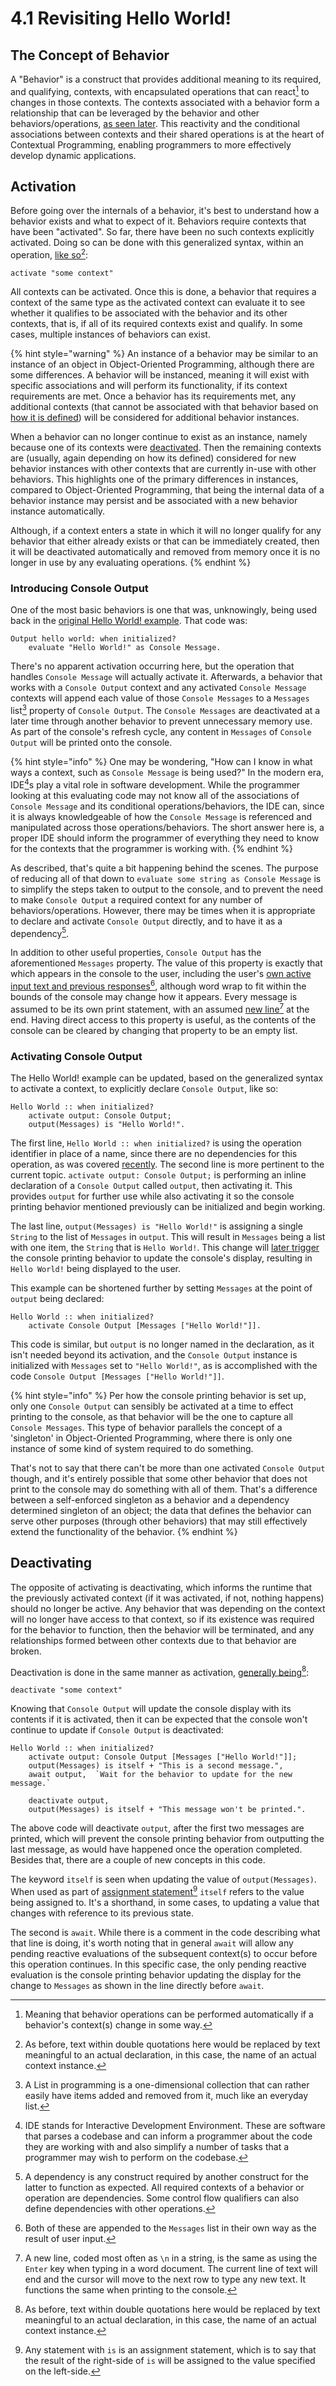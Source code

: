 # 4.1  Revisiting Hello World!

## The Concept of Behavior

A "Behavior" is a construct that provides additional meaning to its required, and qualifying, contexts, with encapsulated operations that can react[^1] to changes in those contexts. The contexts associated with a behavior form a relationship that can be leveraged by the behavior and other behaviors/operations, [as seen later](../chapter-5-evaluating-through-compositions/5.1-composing-contexts.md). This reactivity and the conditional associations between contexts and their shared operations is at the heart of Contextual Programming, enabling programmers to more effectively develop dynamic applications.



## Activation

Before going over the internals of a behavior, it's best to understand how a behavior exists and what to expect of it. Behaviors require contexts that have been "activated". So far, there have been no such contexts explicitly activated. Doing so can be done with this generalized syntax, within an operation, [like so](#user-content-fn-2)[^2]:

```
activate "some context"
```

All contexts can be activated. Once this is done, a behavior that requires a context of the same type as the activated context can evaluate it to see whether it qualifies to be associated with the behavior and its other contexts, that is, if all of its required contexts exist and qualify. In some cases, multiple instances of behaviors can exist.

{% hint style="warning" %}
An instance of a behavior may be similar to an instance of an object in Object-Oriented Programming, although there are some differences. A behavior will be instanced, meaning it will exist with specific associations and will perform its functionality, if its context requirements are met. Once a behavior has its requirements met, any additional contexts (that cannot be associated with that behavior based on [how it is defined](4.4-expanding-purpose.md)) will be considered for additional behavior instances.

When a behavior can no longer continue to exist as an instance, namely because one of its contexts were [deactivated](4.1-revisiting-hello-world.md#deregistering). Then the remaining contexts are (usually, again depending on how its defined) considered for new behavior instances with other contexts that are currently in-use with other behaviors. This highlights one of the primary differences in instances, compared to Object-Oriented Programming, that being the internal data of a behavior instance may persist and be associated with a new behavior instance automatically.

Although, if a context enters a state in which it will no longer qualify for any behavior that either already exists or that can be immediately created, then it will be deactivated automatically and removed from memory once it is no longer in use by any evaluating operations.
{% endhint %}

### Introducing Console Output

One of the most basic behaviors is one that was, unknowingly, being used back in the [original Hello World! example](../chapter-3-evaluating-with-operations/3.1-hello-world.md). That code was:

```
Output hello world: when initialized?
    evaluate "Hello World!" as Console Message.
```

There's no apparent activation occurring here, but the operation that handles `Console Message` will actually activate it. Afterwards, a behavior that works with a `Console Output` context and any activated `Console Message` contexts will append each value of those `Console Messages` to a `Messages` list[^3] property of `Console Output`. The `Console Messages` are deactivated at a later time through another behavior to prevent unnecessary memory use. As part of the console's refresh cycle, any content in `Messages` of `Console Output` will be printed onto the console.

{% hint style="info" %}
One may be wondering, "How can I know in what ways a context, such as `Console Message` is being used?" In the modern era, IDE[^4]s play a vital role in software development. While the programmer looking at this evaluating code may not know all of the associations of `Console Message` and its conditional operations/behaviors, the IDE can, since it is always knowledgeable of how the `Console Message` is referenced and manipulated across those operations/behaviors. The short answer here is, a proper IDE should inform the programmer of everything they need to know for the contexts that the programmer is working with.
{% endhint %}

As described, that's quite a bit happening behind the scenes. The purpose of reducing all of that down to `evaluate some string as Console Message` is to simplify the steps taken to output to the console, and to prevent the need to make `Console Output` a required context for any number of behaviors/operations. However, there may be times when it is appropriate to declare and activate `Console Output` directly, and to have it as a dependency[^5].

In addition to other useful properties, `Console Output` has the aforementioned `Messages` property. The value of this property is exactly that which appears in the console to the user, including the user's [own active input text and previous responses](#user-content-fn-6)[^6], although word wrap to fit within the bounds of the console may change how it appears. Every message is assumed to be its own print statement, with an assumed [new line](#user-content-fn-7)[^7] at the end. Having direct access to this property is useful, as the contents of the console can be cleared by changing that property to be an empty list.

### Activating Console Output

The Hello World! example can be updated, based on the generalized syntax to activate a context, to explicitly declare `Console Output`, like so:

```
Hello World :: when initialized?
    activate output: Console Output;
    output(Messages) is "Hello World!".
```

The first line, `Hello World :: when initialized?` is using the operation identifier in place of a name, since there are no dependencies for this operation, as was covered [recently](../chapter-3-evaluating-with-operations/3.3-operation-groups.md#performing-fizz-buzz). The second line is more pertinent to the current topic. `activate output: Console Output;` is performing an inline declaration of a `Console Output` called `output`, then activating it. This provides `output` for further use while also activating it so the console printing behavior mentioned previously can be initialized and begin working.

The last line, `output(Messages) is "Hello World!"` is assigning a single `String` to the list of `Messages` in `output`. This will result in `Messages` being a list with one item, the `String` that is `Hello World!`. This change will [later trigger](4.2-from-when-to-whenever.md#understanding-the-cycle) the console printing behavior to update the console's display, resulting in `Hello World!` being displayed to the user.

This example can be shortened further by setting `Messages` at the point of `output` being declared:

```
Hello World :: when initialized?
    activate Console Output [Messages ["Hello World!"]].
```

This code is similar, but `output` is no longer named in the declaration, as it isn't needed beyond its activation, and the `Console Output` instance is initialized with `Messages` set to `"Hello World!"`, as is accomplished with the code `Console Output [Messages ["Hello World!"]]`.

{% hint style="info" %}
Per how the console printing behavior is set up, only one `Console Output` can sensibly be activated at a time to effect printing to the console, as that behavior will be the one to capture all `Console Messages`. This type of behavior parallels the concept of a 'singleton' in Object-Oriented Programming, where there is only one instance of some kind of system required to do something.

That's not to say that there can't be more than one activated `Console Output` though, and it's entirely possible that some other behavior that does not print to the console may do something with all of them. That's a difference between a self-enforced singleton as a behavior and a dependency determined singleton of an object; the data that defines the behavior can serve other purposes (through other behaviors) that may still effectively extend the functionality of the behavior.
{% endhint %}



## Deactivating

The opposite of activating is deactivating, which informs the runtime that the previously activated context (if it was activated, if not, nothing happens) should no longer be active. Any behavior that was depending on the context will no longer have access to that context, so if its existence was required for the behavior to function, then the behavior will be terminated, and any relationships formed between other contexts due to that behavior are broken.

Deactivation is done in the same manner as activation, [generally being](#user-content-fn-8)[^8]:

```
deactivate "some context"
```

Knowing that `Console Output` will update the console display with its contents if it is activated, then it can be expected that the console won't continue to update if `Console Output` is deactivated:

```
Hello World :: when initialized?
    activate output: Console Output [Messages ["Hello World!"]];
    output(Messages) is itself + "This is a second message.",
    await output,  `Wait for the behavior to update for the new message.`
    
    deactivate output,
    output(Messages) is itself + "This message won't be printed.".
```

The above code will deactivate `output`, after the first two messages are printed, which will prevent the console printing behavior from outputting the last message, as would have happened once the operation completed. Besides that, there are a couple of new concepts in this code.

The keyword `itself` is seen when updating the value of `output(Messages)`. When used as part of [assignment statement](#user-content-fn-9)[^9] `itself` refers to the value being assigned to. It's a shorthand, in some cases, to updating a value that changes with reference to its previous state.

The second is `await`. While there is a comment in the code describing what that line is doing, it's worth noting that in general `await` will allow any pending reactive evaluations of the subsequent context(s) to occur before this operation continues. In this specific case, the only pending reactive evaluation is the console printing behavior updating the display for the change to `Messages` as shown in the line directly before `await`.

[^1]: Meaning that behavior operations can be performed automatically if a behavior's context(s) change in some way.

[^2]: As before, text within double quotations here would be replaced by text meaningful to an actual declaration, in this case, the name of an actual context instance.

[^3]: A List in programming is a one-dimensional collection that can rather easily have items added and removed from it, much like an everyday list.

[^4]: IDE stands for Interactive Development Environment. These are software that parses a codebase and can inform a programmer about the code they are working with and also simplify a number of tasks that a programmer may wish to perform on the codebase.

[^5]: A dependency is any construct required by another construct for the latter to function as expected. All required contexts of a behavior or operation are dependencies. Some control flow qualifiers can also define dependencies with other operations.

[^6]: Both of these are appended to the `Messages` list in their own way as the result of user input.

[^7]: A new line, coded most often as `\n` in a string, is the same as using the `Enter` key when typing in a word document. The current line of text will end and the cursor will move to the next row to type any new text. It functions the same when printing to the console.

[^8]: As before, text within double quotations here would be replaced by text meaningful to an actual declaration, in this case, the name of an actual context instance.

[^9]: Any statement with `is` is an assignment statement, which is to say that the result of the right-side of `is` will be assigned to the value specified on the left-side.
